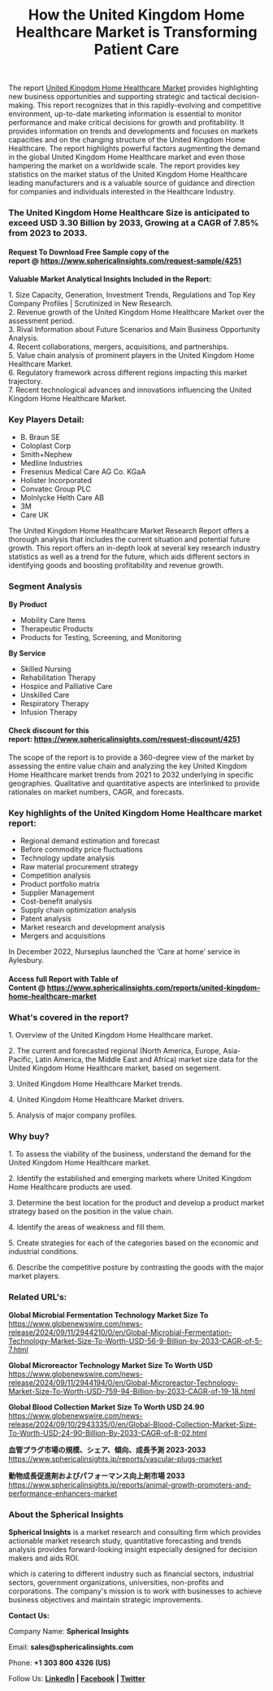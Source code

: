 <h1 style="text-align: center;">How the United Kingdom Home Healthcare Market is Transforming Patient Care</h1>
<p>&nbsp;</p>
<p>The report&nbsp;<a href="https://www.sphericalinsights.com/reports/united-kingdom-home-healthcare-market" target="_blank" rel="noopener noreferrer">United Kingdom Home Healthcare Market</a>&nbsp;provides highlighting new business opportunities and supporting strategic and tactical decision-making. This report recognizes that in this rapidly-evolving and competitive environment, up-to-date marketing information is essential to monitor performance and make critical decisions for growth and profitability. It provides information on trends and developments and focuses on markets capacities and on the changing structure of the United Kingdom Home Healthcare. The report highlights powerful factors augmenting the demand in the global United Kingdom Home Healthcare market and even those hampering the market on a worldwide scale. The report provides key statistics on the market status of the United Kingdom Home Healthcare leading manufacturers and is a valuable source of guidance and direction for companies and individuals interested in the Healthcare Industry.</p>
<h3>The United Kingdom Home Healthcare Size is anticipated to exceed USD 3.30 Billion by 2033, Growing at a CAGR of 7.85% from 2023 to 2033.</h3>
<h4>Request To Download Free Sample copy of the report&nbsp;@&nbsp;<a href="https://www.sphericalinsights.com/request-sample/4251" target="_blank" rel="noopener noreferrer">https://www.sphericalinsights.com/request-sample/4251</a></h4>
<p><strong>Valuable Market Analytical Insights Included in the Report:</strong></p>
<p>1. Size Capacity, Generation, Investment Trends, Regulations and Top Key Company Profiles | Scrutinized in New Research.<br />2. Revenue growth of the United Kingdom Home Healthcare Market over the assessment period.<br />3. Rival Information about Future Scenarios and Main Business Opportunity Analysis.<br />4. Recent collaborations, mergers, acquisitions, and partnerships.<br />5. Value chain analysis of prominent players in the United Kingdom Home Healthcare Market.<br />6. Regulatory framework across different regions impacting this market trajectory.<br />7. Recent technological advances and innovations influencing the United Kingdom Home Healthcare Market.</p>
<h3><strong>Key Players Detail:</strong></h3>
<ul>
<li>B. Braun SE</li>
<li>Coloplast Corp</li>
<li>Smith+Nephew</li>
<li>Medline Industries</li>
<li>Fresenius Medical Care AG Co. KGaA</li>
<li>Holister Incorporated</li>
<li>Convatec Group PLC</li>
<li>Molnlycke Helth Care AB</li>
<li>3M</li>
<li>Care UK</li>
</ul>
<p>The United Kingdom Home Healthcare Market Research Report offers a thorough analysis that includes the current situation and potential future growth. This report offers an in-depth look at several key research industry statistics as well as a trend for the future, which aids different sectors in identifying goods and boosting profitability and revenue growth.</p>
<h3><strong>Segment Analysis</strong></h3>
<p><strong>By</strong>&nbsp;<strong>Product</strong></p>
<ul>
<li>Mobility Care Items</li>
<li>Therapeutic Products</li>
<li>Products for Testing, Screening, and Monitoring</li>
</ul>
<p><strong>By Service</strong></p>
<ul>
<li>Skilled Nursing</li>
<li>Rehabilitation Therapy</li>
<li>Hospice and Palliative Care</li>
<li>Unskilled Care</li>
<li>Respiratory Therapy</li>
<li>Infusion Therapy</li>
</ul>
<h4>Check discount for this report:&nbsp;<a href="https://www.sphericalinsights.com/request-discount/4251" target="_blank" rel="noopener noreferrer">https://www.sphericalinsights.com/request-discount/4251</a></h4>
<p>The scope of the report is to provide a 360-degree view of the market by assessing the entire value chain and analyzing the key United Kingdom Home Healthcare market trends from 2021 to 2032 underlying in specific geographies. Qualitative and quantitative aspects are interlinked to provide rationales on market numbers, CAGR, and forecasts.</p>
<h3><strong>Key highlights of the United Kingdom Home Healthcare market report:</strong></h3>
<ul>
<li>Regional demand estimation and forecast</li>
<li>Before commodity price fluctuations</li>
<li>Technology update analysis</li>
<li>Raw material procurement strategy</li>
<li>Competition analysis</li>
<li>Product portfolio matrix</li>
<li>Supplier Management</li>
<li>Cost-benefit analysis</li>
<li>Supply chain optimization analysis</li>
<li>Patent analysis</li>
<li>Market research and development analysis</li>
<li>Mergers and acquisitions</li>
</ul>
<p>In December 2022, Nurseplus launched the &lsquo;Care at home&rsquo; service in Aylesbury.</p>
<h4>Access full Report with Table of Content&nbsp;@&nbsp;<a href="https://www.sphericalinsights.com/reports/united-kingdom-home-healthcare-market" target="_blank" rel="noopener noreferrer">https://www.sphericalinsights.com/reports/united-kingdom-home-healthcare-market</a></h4>
<h3><strong>What's covered in the report?</strong></h3>
<p>1. Overview of the United Kingdom Home Healthcare market.</p>
<p>2. The current and forecasted regional (North America, Europe, Asia-Pacific, Latin America, the Middle East and Africa) market size data for the United Kingdom Home Healthcare market, based on segement.</p>
<p>3. United Kingdom Home Healthcare Market trends.</p>
<p>4. United Kingdom Home Healthcare Market drivers.</p>
<p>5. Analysis of major company profiles.</p>
<h3><strong>Why buy?</strong></h3>
<p>1. To assess the viability of the business, understand the demand for the United Kingdom Home Healthcare market.</p>
<p>2. Identify the established and emerging markets where United Kingdom Home Healthcare products are used.</p>
<p>3. Determine the best location for the product and develop a product market strategy based on the position in the value chain.</p>
<p>4. Identify the areas of weakness and fill them.</p>
<p>5. Create strategies for each of the categories based on the economic and industrial conditions.</p>
<p>6. Describe the competitive posture by contrasting the goods with the major market players.</p>
<h3><strong>Related URL's:</strong></h3>
<p><strong>Global Microbial Fermentation Technology Market Size To</strong><br /><a href="https://www.globenewswire.com/news-release/2024/09/11/2944210/0/en/Global-Microbial-Fermentation-Technology-Market-Size-To-Worth-USD-56-9-Billion-by-2033-CAGR-of-5-7.html" rel="nofollow">https://www.globenewswire.com/news-release/2024/09/11/2944210/0/en/Global-Microbial-Fermentation-Technology-Market-Size-To-Worth-USD-56-9-Billion-by-2033-CAGR-of-5-7.html</a>&nbsp;</p>
<p><strong>Global Microreactor Technology Market Size To Worth USD</strong><br /><a href="https://www.globenewswire.com/news-release/2024/09/11/2944194/0/en/Global-Microreactor-Technology-Market-Size-To-Worth-USD-759-94-Billion-by-2033-CAGR-of-19-18.html" rel="nofollow">https://www.globenewswire.com/news-release/2024/09/11/2944194/0/en/Global-Microreactor-Technology-Market-Size-To-Worth-USD-759-94-Billion-by-2033-CAGR-of-19-18.html</a>&nbsp;</p>
<p><strong>Global Blood Collection Market Size To Worth USD 24.90</strong><br /><a href="https://www.globenewswire.com/news-release/2024/09/10/2943335/0/en/Global-Blood-Collection-Market-Size-To-Worth-USD-24-90-Billion-By-2033-CAGR-of-8-02.html" rel="nofollow">https://www.globenewswire.com/news-release/2024/09/10/2943335/0/en/Global-Blood-Collection-Market-Size-To-Worth-USD-24-90-Billion-By-2033-CAGR-of-8-02.html</a>&nbsp;</p>
<p><strong>血管プラグ市場の規模、シェア、傾向、成長予測 2023-2033</strong><br /><a href="https://www.sphericalinsights.jp/reports/vascular-plugs-market" rel="nofollow">https://www.sphericalinsights.jp/reports/vascular-plugs-market</a>&nbsp;</p>
<p><strong>動物成長促進剤およびパフォーマンス向上剤市場 2033</strong><br /><a href="https://www.sphericalinsights.jp/reports/animal-growth-promoters-and-performance-enhancers-market" rel="nofollow">https://www.sphericalinsights.jp/reports/animal-growth-promoters-and-performance-enhancers-market</a>&nbsp;</p>
<h3><strong>About the Spherical Insights</strong></h3>
<p><strong>Spherical Insights</strong>&nbsp;is a market research and consulting firm which provides actionable market research study, quantitative forecasting and trends analysis provides forward-looking insight especially designed for decision makers and aids ROI.</p>
<p>which is catering to different industry such as financial sectors, industrial sectors, government organizations, universities, non-profits and corporations. The company's mission is to work with businesses to achieve business objectives and maintain strategic improvements.</p>
<p><strong>Contact Us:</strong></p>
<p>Company Name:&nbsp;<strong>Spherical Insights</strong></p>
<p>Email:&nbsp;<strong>sales@sphericalinsights.com</strong></p>
<p>Phone:&nbsp;<strong>+1 303 800 4326 (US)</strong></p>
<p>Follow Us:&nbsp;<strong><a href="https://www.linkedin.com/company/spherical-insight/" rel="nofollow"><u>LinkedIn</u></a>&nbsp;|&nbsp;<a href="https://www.facebook.com/sphericalinsights22" rel="nofollow"><u>Facebook</u></a>&nbsp;|&nbsp;<a href="https://twitter.com/SInsights_US" rel="nofollow"><u>Twitter</u></a></strong></p>
